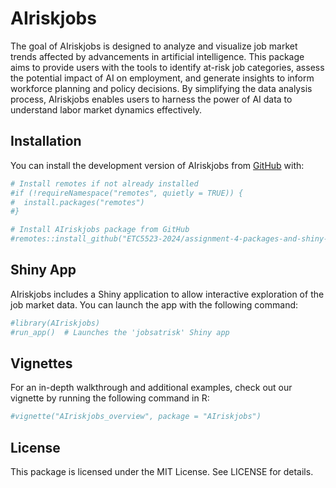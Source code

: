 
<!-- README.md is generated from README.Rmd. Please edit that file -->

# AIriskjobs

<!-- badges: start -->
<!-- badges: end -->

The goal of AIriskjobs is designed to analyze and visualize job market
trends affected by advancements in artificial intelligence. This package
aims to provide users with the tools to identify at-risk job categories,
assess the potential impact of AI on employment, and generate insights
to inform workforce planning and policy decisions. By simplifying the
data analysis process, AIriskjobs enables users to harness the power of
AI data to understand labor market dynamics effectively.

## Installation

You can install the development version of AIriskjobs from
[GitHub](https://github.com/) with:

``` r
# Install remotes if not already installed
#if (!requireNamespace("remotes", quietly = TRUE)) {
#  install.packages("remotes")
#}

# Install AIriskjobs package from GitHub
#remotes::install_github("ETC5523-2024/assignment-4-packages-and-shiny-apps-Vaishhh125")
```

## Shiny App

AIriskjobs includes a Shiny application to allow interactive exploration
of the job market data. You can launch the app with the following
command:

``` r
#library(AIriskjobs)
#run_app()  # Launches the 'jobsatrisk' Shiny app
```

## Vignettes

For an in-depth walkthrough and additional examples, check out our
vignette by running the following command in R:

``` r
#vignette("AIriskjobs_overview", package = "AIriskjobs")
```

## License

This package is licensed under the MIT License. See LICENSE for details.

